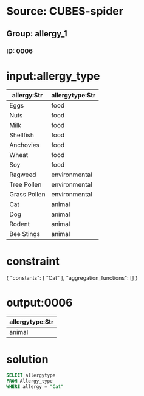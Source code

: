 # Source: CUBES-spider
## Group: allergy_1
### ID: 0006

# input:allergy_type

| allergy:Str | allergytype:Str |
|---|---|
| Eggs | food |
| Nuts | food |
| Milk | food |
| Shellfish | food |
| Anchovies | food |
| Wheat | food |
| Soy | food |
| Ragweed | environmental |
| Tree Pollen | environmental |
| Grass Pollen | environmental |
| Cat | animal |
| Dog | animal |
| Rodent | animal |
| Bee Stings | animal |

# constraint

{
  "constants": [
    "Cat"
  ],
  "aggregation_functions": []
}

# output:0006

| allergytype:Str |
|---|
| animal |

# solution

```sql
SELECT allergytype
FROM Allergy_type
WHERE allergy = "Cat"
```
